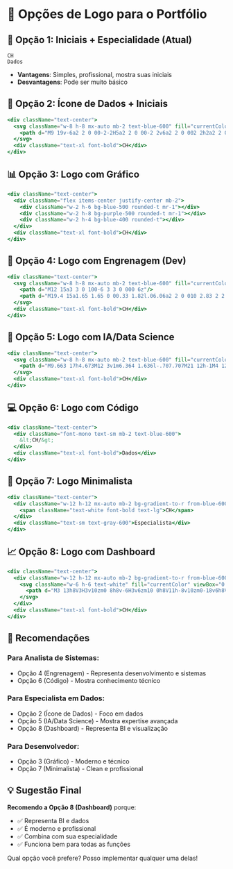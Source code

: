 # 🎨 Opções de Logo para o Portfólio

## 🎯 Opção 1: Iniciais + Especialidade (Atual)
```
CH
Dados
```
- **Vantagens**: Simples, profissional, mostra suas iniciais
- **Desvantagens**: Pode ser muito básico

## 🚀 Opção 2: Ícone de Dados + Iniciais
```jsx
<div className="text-center">
  <svg className="w-8 h-8 mx-auto mb-2 text-blue-600" fill="currentColor" viewBox="0 0 24 24">
    <path d="M9 19v-6a2 2 0 00-2-2H5a2 2 0 00-2 2v6a2 2 0 002 2h2a2 2 0 002-2zm0 0V9a2 2 0 012-2h2a2 2 0 012 2v10m-6 0a2 2 0 002 2h2a2 2 0 002-2m0 0V5a2 2 0 012-2h2a2 2 0 012 2v14a2 2 0 01-2 2h-2a2 2 0 01-2-2z"/>
  </svg>
  <div className="text-xl font-bold">CH</div>
</div>
```

## 📊 Opção 3: Logo com Gráfico
```jsx
<div className="text-center">
  <div className="flex items-center justify-center mb-2">
    <div className="w-2 h-6 bg-blue-500 rounded-t mr-1"></div>
    <div className="w-2 h-8 bg-purple-500 rounded-t mr-1"></div>
    <div className="w-2 h-4 bg-blue-400 rounded-t"></div>
  </div>
  <div className="text-xl font-bold">CH</div>
</div>
```

## 🔧 Opção 4: Logo com Engrenagem (Dev)
```jsx
<div className="text-center">
  <svg className="w-8 h-8 mx-auto mb-2 text-blue-600" fill="currentColor" viewBox="0 0 24 24">
    <path d="M12 15a3 3 0 100-6 3 3 0 000 6z"/>
    <path d="M19.4 15a1.65 1.65 0 00.33 1.82l.06.06a2 2 0 010 2.83 2 2 0 01-2.83 0l-.06-.06a1.65 1.65 0 00-1.82-.33 1.65 1.65 0 00-1 1.51V21a2 2 0 01-2 2 2 2 0 01-2-2v-.09A1.65 1.65 0 009 19.4a1.65 1.65 0 00-1.82.33l-.06.06a2 2 0 01-2.83 0 2 2 0 010-2.83l.06-.06a1.65 1.65 0 00.33-1.82 1.65 1.65 0 00-1.51-1H3a2 2 0 01-2-2 2 2 0 012-2h.09A1.65 1.65 0 004.6 9a1.65 1.65 0 00-.33-1.82l-.06-.06a2 2 0 010-2.83 2 2 0 012.83 0l.06.06a1.65 1.65 0 001.82.33H9a1.65 1.65 0 001-1.51V3a2 2 0 012-2 2 2 0 012 2v.09a1.65 1.65 0 001 1.51 1.65 1.65 0 001.82-.33l.06-.06a2 2 0 012.83 0 2 2 0 010 2.83l-.06.06a1.65 1.65 0 00-.33 1.82V9a1.65 1.65 0 001.51 1H21a2 2 0 012 2 2 2 0 01-2 2h-.09a1.65 1.65 0 00-1.51 1z"/>
  </svg>
  <div className="text-xl font-bold">CH</div>
</div>
```

## 🧠 Opção 5: Logo com IA/Data Science
```jsx
<div className="text-center">
  <svg className="w-8 h-8 mx-auto mb-2 text-blue-600" fill="currentColor" viewBox="0 0 24 24">
    <path d="M9.663 17h4.673M12 3v1m6.364 1.636l-.707.707M21 12h-1M4 12H3m3.343-5.657l-.707-.707m2.828 9.9a5 5 0 117.072 0l-.548.547A3.374 3.374 0 0014 18.469V19a2 2 0 11-4 0v-.531c0-.895-.356-1.754-.988-2.386l-.548-.547z"/>
  </svg>
  <div className="text-xl font-bold">CH</div>
</div>
```

## 💻 Opção 6: Logo com Código
```jsx
<div className="text-center">
  <div className="font-mono text-sm mb-2 text-blue-600">
    &lt;CH/&gt;
  </div>
  <div className="text-xl font-bold">Dados</div>
</div>
```

## 🎨 Opção 7: Logo Minimalista
```jsx
<div className="text-center">
  <div className="w-12 h-12 mx-auto mb-2 bg-gradient-to-r from-blue-600 to-purple-600 rounded-lg flex items-center justify-center">
    <span className="text-white font-bold text-lg">CH</span>
  </div>
  <div className="text-sm text-gray-600">Especialista</div>
</div>
```

## 📈 Opção 8: Logo com Dashboard
```jsx
<div className="text-center">
  <div className="w-12 h-12 mx-auto mb-2 bg-gradient-to-r from-blue-600 to-purple-600 rounded-lg flex items-center justify-center">
    <svg className="w-6 h-6 text-white" fill="currentColor" viewBox="0 0 24 24">
      <path d="M3 13h8V3H3v10zm0 8h8v-6H3v6zm10 0h8V11h-8v10zm0-18v6h8V3h-8z"/>
    </svg>
  </div>
  <div className="text-xl font-bold">CH</div>
</div>
```

## 🚀 Recomendações

### **Para Analista de Sistemas:**
- Opção 4 (Engrenagem) - Representa desenvolvimento e sistemas
- Opção 6 (Código) - Mostra conhecimento técnico

### **Para Especialista em Dados:**
- Opção 2 (Ícone de Dados) - Foco em dados
- Opção 5 (IA/Data Science) - Mostra expertise avançada
- Opção 8 (Dashboard) - Representa BI e visualização

### **Para Desenvolvedor:**
- Opção 3 (Gráfico) - Moderno e técnico
- Opção 7 (Minimalista) - Clean e profissional

## 💡 Sugestão Final

**Recomendo a Opção 8 (Dashboard)** porque:
- ✅ Representa BI e dados
- ✅ É moderno e profissional
- ✅ Combina com sua especialidade
- ✅ Funciona bem para todas as funções

Qual opção você prefere? Posso implementar qualquer uma delas! 